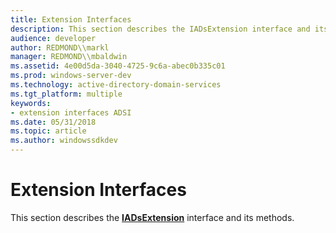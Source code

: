 ```yaml
---
title: Extension Interfaces
description: This section describes the IADsExtension interface and its methods.
audience: developer
author: REDMOND\\markl
manager: REDMOND\\mbaldwin
ms.assetid: 4e00d5da-3040-4725-9c6a-abec0b335c01
ms.prod: windows-server-dev
ms.technology: active-directory-domain-services
ms.tgt_platform: multiple
keywords:
- extension interfaces ADSI
ms.date: 05/31/2018
ms.topic: article
ms.author: windowssdkdev
---
```


# Extension Interfaces

This section describes the [**IADsExtension**](/windows/win32/Iads/nn-iads-iadsextension?branch=master) interface and its methods.

 

 




